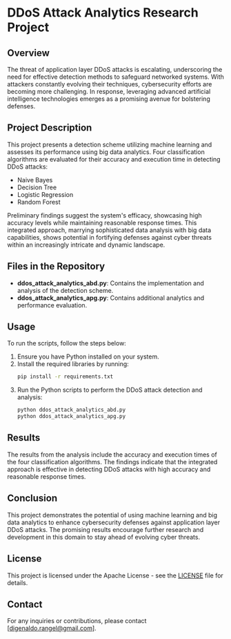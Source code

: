 # DDoS Attack Analytics Research Project

## Overview
The threat of application layer DDoS attacks is escalating, underscoring the need for effective detection methods to safeguard networked systems. With attackers constantly evolving their techniques, cybersecurity efforts are becoming more challenging. In response, leveraging advanced artificial intelligence technologies emerges as a promising avenue for bolstering defenses.

## Project Description
This project presents a detection scheme utilizing machine learning and assesses its performance using big data analytics. Four classification algorithms are evaluated for their accuracy and execution time in detecting DDoS attacks:

- Naive Bayes
- Decision Tree
- Logistic Regression
- Random Forest

Preliminary findings suggest the system's efficacy, showcasing high accuracy levels while maintaining reasonable response times. This integrated approach, marrying sophisticated data analysis with big data capabilities, shows potential in fortifying defenses against cyber threats within an increasingly intricate and dynamic landscape.

## Files in the Repository
- **ddos_attack_analytics_abd.py**: Contains the implementation and analysis of the detection scheme.
- **ddos_attack_analytics_apg.py**: Contains additional analytics and performance evaluation.

## Usage
To run the scripts, follow the steps below:

1. Ensure you have Python installed on your system.
2. Install the required libraries by running:
   ```bash
   pip install -r requirements.txt
   ```
3. Run the Python scripts to perform the DDoS attack detection and analysis:
   ```bash
   python ddos_attack_analytics_abd.py
   python ddos_attack_analytics_apg.py
   ```

## Results
The results from the analysis include the accuracy and execution times of the four classification algorithms. The findings indicate that the integrated approach is effective in detecting DDoS attacks with high accuracy and reasonable response times.

## Conclusion
This project demonstrates the potential of using machine learning and big data analytics to enhance cybersecurity defenses against application layer DDoS attacks. The promising results encourage further research and development in this domain to stay ahead of evolving cyber threats.

## License
This project is licensed under the Apache License - see the [LICENSE](LICENSE) file for details.

## Contact
For any inquiries or contributions, please contact [digenaldo.rangel@gmail.com].